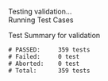 
Testing validation...</br>
Running Test Cases

Test Summary for validation

    # PASSED:     359 tests
    # Failed:     0 test
    # Aborted:    0 test
    # Total:      359 tests
